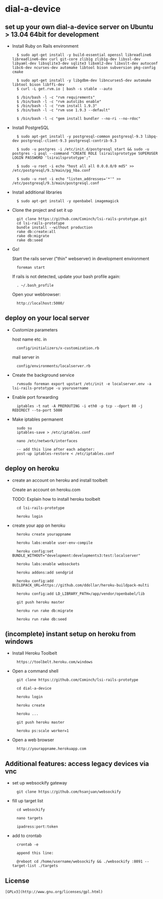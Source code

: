 dial-a-device
=============


## set up your own dial-a-device server on Ubuntu > 13.04 64bit for development


* Install Ruby on Rails environment

		$ sudo apt-get install -y build-essential openssl libreadline6 libreadline6-dev curl git-core zlib1g zlib1g-dev libssl-dev libyaml-dev libsqlite3-dev sqlite3 libxml2-dev libxslt-dev autoconf libc6-dev ncurses-dev automake libtool bison subversion pkg-config cmake

		$ sudo apt-get install -y libgdbm-dev libncurses5-dev automake libtool bison libffi-dev
		$ curl -L get.rvm.io | bash -s stable --auto
		
		$ /bin/bash -l -c "rvm requirements"
		$ /bin/bash -l -c "rvm autolibs enable"
		$ /bin/bash -l -c "rvm install 1.9.3"
		$ /bin/bash -l -c "rvm use 1.9.3 --default"
		
		$ /bin/bash -l -c "gem install bundler --no-ri --no-rdoc"
		

* Install PostgreSQL

		$ sudo apt-get install -y postgresql-common postgresql-9.3 libpq-dev postgresql-client-9.3 postgresql-contrib-9.3

		$ sudo -u postgres -i /etc/init.d/postgresql start && sudo -u postgres -i psql --command "CREATE ROLE lsirailsprototype SUPERUSER LOGIN PASSWORD 'lsirailsprototype';"

		$ sudo -u root -i echo "host all all 0.0.0.0/0 md5" >> /etc/postgresql/9.3/main/pg_hba.conf
		
		$ sudo -u root -i echo "listen_addresses='*'" >> /etc/postgresql/9.3/main/postgresql.conf
		
* Install additional libraries

		$ sudo apt-get install -y openbabel imagemagick

* Clone the project and set it up

        git clone https://github.com/Cominch/lsi-rails-prototype.git
        cd lsi-rails-prototype
        bundle install --without production
        rake db:create:all
        rake db:migrate
        rake db:seed

* Go!

	Start the rails server ("thin" webserver) in development environment
		
		foreman start

	If rails is not detected, update your bash profile again:

		. ~/.bash_profile
		
	Open your webbrowser:
	
		http://localhost:5000/
		
## deploy on your local server

* Customize parameters

	host name etc. in

		config/initializers/x-customization.rb

	mail server in
		
		config/environments/localserver.rb

* Create the background service

		rvmsudo foreman export upstart /etc/init -e localserver.env -a lsi-rails-prototype -u yourusername
		
* Enable port forwarding

		iptables -t nat -A PREROUTING -i eth0 -p tcp --dport 80 -j REDIRECT --to-port 5000

* Make iptables permanent

		sudo su
		iptables-save > /etc/iptables.conf
		
		nano /etc/network/interfaces
		
		-- add this line after each adapter:
		post-up iptables-restore < /etc/iptables.conf
		
## deploy on heroku

* create an account on heroku and install toolbelt

	Create an account on heroku.com
	
	TODO: Explain how to install heroku toolbelt
	
		cd lsi-rails-prototype

		heroku login

* create your app on heroku

		heroku create yourappname

		heroku labs:enable user-env-compile

		heroku config:set BUNDLE_WITHOUT="development:developments3:test:localserver"

		heroku labs:enable websockets 

		heroku addons:add sendgrid

		heroku config:add BUILDPACK_URL=https://github.com/ddollar/heroku-buildpack-multi

		heroku config:add LD_LIBRARY_PATH=/app/vendor/openbabel/lib

		git push heroku master

		heroku run rake db:migrate

		heroku run rake db:seed


## (incomplete) instant setup on heroku from windows

* Install Heroku Toolbelt

		https://toolbelt.heroku.com/windows
		
* Open a command shell
		
		git clone https://github.com/Cominch/lsi-rails-prototype
		
		cd dial-a-device
		
		heroku login

		heroku create
		
		heroku ...
		
		git push heroku master

		heroku ps:scale worker=1
		
* Open a web browser

		http://yourappname.herokuapp.com




## Additional features: access legacy devices via vnc

* set up websockify gateway

		git clone https://github.com/hsanjuan/websockify


* fill up target list

		cd websockify

		nano targets

		ipadress:port:token

* add to crontab
	
		crontab -e

		append this line:
	
		@reboot cd /home/username/websockify && ./websockify :8091 --target-list ./targets

## License

	[GPLv3](http://www.gnu.org/licenses/gpl.html)
